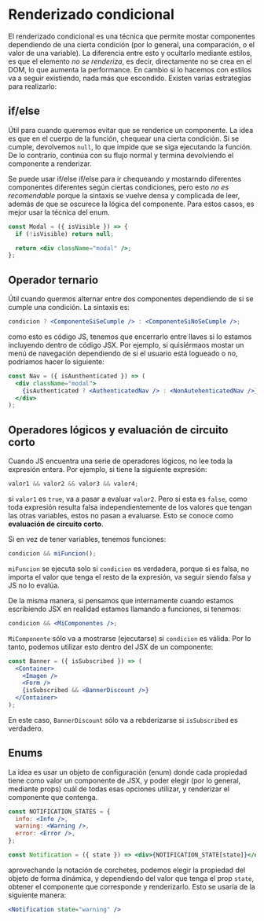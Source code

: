 # Renderizado condicional

El renderizado condicional es una técnica que permite mostar componentes dependiendo de una cierta condición (por lo general, una comparación, o el valor de una variable). La diferencia entre esto y ocultarlo mediante estilos, es que el elemento _no se renderiza_, es decir, directamente no se crea en el DOM, lo que aumenta la performance. En cambio si lo hacemos con estilos va a seguir existiendo, nada más que escondido. Existen varias estrategias para realizarlo:

## if/else

Útil para cuando queremos evitar que se renderice un componente. La idea es que en el cuerpo de la función, chequear una cierta condición. Si se cumple, devolvemos `null`, lo que impide que se siga ejecutando la función. De lo contrario, continúa con su flujo normal y termina devolviendo el componente a renderizar.

Se puede usar if/else if/else para ir chequeando y mostarndo diferentes componentes diferentes según ciertas condiciones, pero esto _no es recomendable_ porque la sintaxis se vuelve densa y complicada de leer, además de que se oscurece la lógica del componente. Para estos casos, es mejor usar la técnica del enum.

```jsx
const Modal = ({ isVisible }) => {
  if (!isVisible) return null;

  return <div className="modal" />;
};
```

## Operador ternario

Útil cuando quermos alternar entre dos componentes dependiendo de si se cumple una condición. La sintaxis es:

```jsx
condicion ? <ComponenteSiSeCumple /> : <ComponenteSiNoSeCumple />;
```

como esto es código JS, tenemos que encerrarlo entre llaves si lo estamos incluyendo dentro de código JSX. Por ejemplo, si quisiérmaos mostar un menú de navegación dependiendo de si el usuario está logueado o no, podríamos hacer lo siguiente:

```jsx
const Nav = ({ isAunthenticated }) => (
  <div className="modal">
    {isAuthenticated ? <AuthenticatedNav /> : <NonAutehenticatedNav />}
  </div>
);
```

## Operadores lógicos y evaluación de circuito corto

Cuando JS encuentra una serie de operadores lógicos, no lee toda la expresión entera. Por ejemplo, si tiene la siguiente expresión:

```jsx
valor1 && valor2 && valor3 && valor4;
```

si `valor1` es `true`, va a pasar a evaluar `valor2`. Pero si esta es `false`, como toda expresión resulta falsa independientemente de los valores que tengan las otras variables, estos no pasan a evaluarse. Esto se conoce como **evaluación de circuito corto**.

Si en vez de tener variables, tenemos funciones:

```jsx
condicion && miFuncion();
```

`miFuncion` se ejecuta solo si `condicion` es verdadera, porque si es falsa, no importa el valor que tenga el resto de la expresión, va seguir siendo falsa y JS no lo evalúa.

De la misma manera, si pensamos que internamente cuando estamos escribiendo JSX en realidad estamos llamando a funciones, si tenemos:

```jsx
condicion && <MiComponentes />;
```

`MiComponente` sólo va a mostrarse (ejecutarse) si `condicion` es válida. Por lo tanto, podemos utilizar esto dentro del JSX de un componente:

```jsx
const Banner = ({ isSubscribed }) => (
  <Container>
    <Imagen />
    <Form />
    {isSubscribed && <BannerDiscount />}
  </Container>
);
```

En este caso, `BannerDiscount` sólo va a rebderizarse si `isSubscribed` es verdadero.

## Enums

La idea es usar un objeto de configuración (enum) donde cada propiedad tiene como valor un componente de JSX, y poder elegir (por lo general, mediante props) cuál de todas esas opciones utilizar, y renderizar el componente que contenga.

```jsx
const NOTIFICATION_STATES = {
  info: <Info />,
  warning: <Warning />,
  error: <Error />,
};

const Notification = ({ state }) => <div>{NOTIFICATION_STATE[state]}</div>;
```

aprovechando la notación de corchetes, podemos elegir la propiedad del objeto de forma dinámica, y dependiendo del valor que tenga el prop `state`, obtener el componente que corresponde y renderizarlo. Esto se usaría de la siguiente manera:

```jsx
<Notification state="warning" />
```
